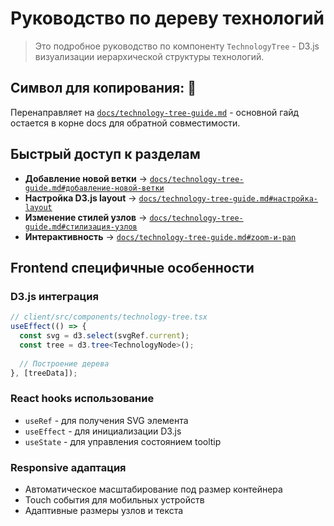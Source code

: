 
# Руководство по дереву технологий

> Это подробное руководство по компоненту `TechnologyTree` - D3.js визуализации иерархической структуры технологий.

## Символ для копирования: 🌳

Перенаправляет на [`docs/technology-tree-guide.md`](../technology-tree-guide.md) - основной гайд остается в корне docs для обратной совместимости.

## Быстрый доступ к разделам

- **Добавление новой ветки** → [`docs/technology-tree-guide.md#добавление-новой-ветки`](../technology-tree-guide.md#добавление-новой-ветки)
- **Настройка D3.js layout** → [`docs/technology-tree-guide.md#настройка-layout`](../technology-tree-guide.md#настройка-layout)
- **Изменение стилей узлов** → [`docs/technology-tree-guide.md#стилизация-узлов`](../technology-tree-guide.md#стилизация-узлов)
- **Интерактивность** → [`docs/technology-tree-guide.md#zoom-и-pan`](../technology-tree-guide.md#zoom-и-pan)

## Frontend специфичные особенности

### D3.js интеграция
```typescript
// client/src/components/technology-tree.tsx
useEffect(() => {
  const svg = d3.select(svgRef.current);
  const tree = d3.tree<TechnologyNode>();
  
  // Построение дерева
}, [treeData]);
```

### React hooks использование
- `useRef` - для получения SVG элемента
- `useEffect` - для инициализации D3.js
- `useState` - для управления состоянием tooltip

### Responsive адаптация
- Автоматическое масштабирование под размер контейнера
- Touch события для мобильных устройств
- Адаптивные размеры узлов и текста
